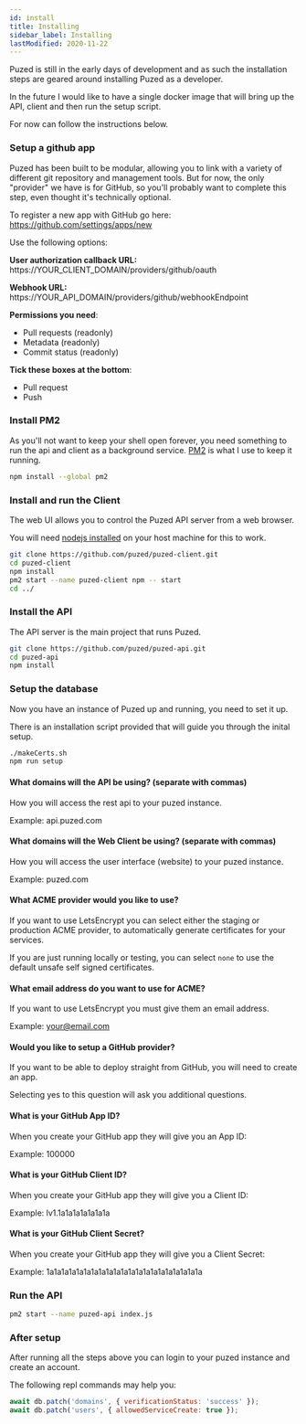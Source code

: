 ```yaml
---
id: install
title: Installing
sidebar_label: Installing
lastModified: 2020-11-22
---
```


Puzed is still in the early days of development and as such the installation steps
are geared around installing Puzed as a developer.

In the future I would like to have a single docker image that will bring up the
API, client and then run the setup script.

For now can follow the instructions below.

### Setup a github app
Puzed has been built to be modular, allowing you to link with a variety of different
git repository and management tools. But for now, the only "provider" we have is
for GitHub, so you'll probably want to complete this step, even thought it's
technically optional.

To register a new app with GitHub go here:
https://github.com/settings/apps/new

Use the following options:

**User authorization callback URL:** https://YOUR_CLIENT_DOMAIN/providers/github/oauth

**Webhook URL:** https://YOUR_API_DOMAIN/providers/github/webhookEndpoint

**Permissions you need**:
- Pull requests (readonly)
- Metadata (readonly)
- Commit status (readonly)

**Tick these boxes at the bottom**:
- Pull request
- Push

### Install PM2
As you'll not want to keep your shell open forever, you need something to run
the api and client as a background service. [PM2](https://www.npmjs.com/package/pm2)
is what I use to keep it running.

```bash
npm install --global pm2
```

### Install and run the Client
The web UI allows you to control the Puzed API server from a web browser.

You will need [nodejs installed](https://github.com/nvm-sh/nvm) on your host machine for this to work.

```bash
git clone https://github.com/puzed/puzed-client.git
cd puzed-client
npm install
pm2 start --name puzed-client npm -- start
cd ../
```

### Install the API
The API server is the main project that runs Puzed.

```bash
git clone https://github.com/puzed/puzed-api.git
cd puzed-api
npm install
```

### Setup the database
Now you have an instance of Puzed up and running, you need to set it up.

There is an installation script provided that will guide you through the inital setup.

```bash
./makeCerts.sh
npm run setup
```

#### What domains will the API be using? (separate with commas)
How you will access the rest api to your puzed instance.

Example: api.puzed.com

#### What domains will the Web Client be using? (separate with commas)
How you will access the user interface (website) to your puzed instance.

Example: puzed.com

#### What ACME provider would you like to use?
If you want to use LetsEncrypt you can select either the staging or production ACME provider, to automatically
generate certificates for your services.

If you are just running locally or testing, you can select `none` to use the default unsafe self signed certificates.

#### What email address do you want to use for ACME?
If you want to use LetsEncrypt you must give them an email address.

Example: your@email.com

#### Would you like to setup a GitHub provider?
If you want to be able to deploy straight from GitHub, you will need to create an app.

Selecting yes to this question will ask you additional questions.

#### What is your GitHub App ID?
When you create your GitHub app they will give you an App ID:

Example: 100000

#### What is your GitHub Client ID?
When you create your GitHub app they will give you a Client ID:

Example: lv1.1a1a1a1a1a1a1a

#### What is your GitHub Client Secret?
When you create your GitHub app they will give you a Client Secret:

Example: 1a1a1a1a1a1a1a1a1a1a1a1a1a1a1a1a1a1a1a1a1a

### Run the API
```bash
pm2 start --name puzed-api index.js
```

### After setup
After running all the steps above you can login to your puzed instance and create an account.

The following repl commands may help you:
```javascript
await db.patch('domains', { verificationStatus: 'success' });
await db.patch('users', { allowedServiceCreate: true });
```
